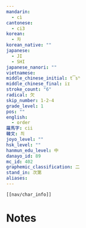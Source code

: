 ```yaml
---
mandarin:
  - cì
cantonese:
  - ci3
korean:
  - 차
korean_native: ""
japanese:
  - JI
  - SHI
japanese_nanori: ""
vietnamese:
middle_chinese_initial: t͡sʰ
middle_chinese_final: iɪ
stroke_count: "6"
radical: 欠
skip_number: 1-2-4
grade_level: 1
pos: ""
english:
  - order
羅馬字: cii
韓文: 츼
joyo_level: ""
hsk_level: ""
hanmun_edu_level: 中
danayo_id: 89
mc_id: 402
graphemic_classification: 二
stand_in: 次第
aliases:
---
```

```meta-bind-embed
[[nav/char_info]]
```

# Notes
